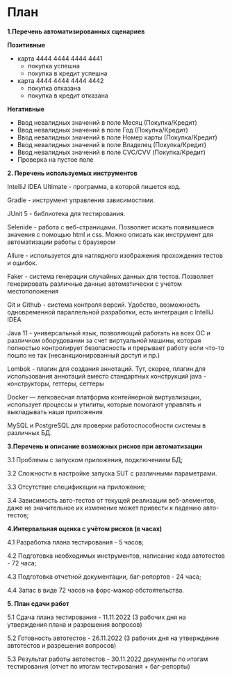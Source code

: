 
# План

**1.Перечень автоматизированных сценариев**

**Позитивные**
- карта 4444 4444 4444 4441
    * покупка успешна
    * покупка в кредит успешна
- карта 4444 4444 4444 4442
    * покупка отказана
    * покупка в кредит отказана

**Негативные**
- Ввод невалидных значений в поле Месяц (Покупка/Кредит)
- Ввод невалидных значений в поле Год (Покупка/Кредит)
- Ввод невалидных значений в поле Номер карты (Покупка/Кредит)
- Ввод невалидных значений в поле Владелец (Покупка/Кредит)
- Ввод невалидных значений в поле CVC/CVV (Покупка/Кредит)
- Проверка на пустое поле

**2. Перечень используемых инструментов**

IntelliJ IDEA Ultimate - программа, в которой пишется код.

Gradle - инструмент управления зависимостями.

JUnit 5 - библиотека для тестирования.

Selenide - работа с веб-страницами. Позволяет искать появившиеся значения с помощью html и css. Можно описать как инструмент для автоматизации работы с браузером

Allure - используется для наглядного изображения прохождения тестов и ошибок.

Faker - система генерации случайных данных для тестов. Позволяет генерировать различные данные автоматически с учетом местоположения

Git и Github - система контроля версий. Удобство, возможность одновременной параллельной разработки, есть интеграция с IntelliJ IDEA

Java 11 - универсальный язык, позволяющий работать на всех ОС и различном оборудовании за счет виртуальной машины, которая полностью контролирует безопасность и прерывает работу если что-то пошло не так (несанкционированный доступ и пр.)

Lombok - плагин для создания аннотаций. Тут, скорее, плагин для использования аннотаций вместо стандартных конструкций java - конструкторы, геттеры, сеттеры

Docker — легковесная платформа контейнерной виртуализации, использует процессы и утилиты, которые помогают управлять и выкладывать наши приложения

MySQL и PostgreSQL для проверки работоспособности системы в различных БД.

**3.Перечень и описание возможных рисков при автоматизации**

3.1 Проблемы с запуском приложения, подключением БД;

3.2 Сложности в настройке запуска SUT с различными параметрами.

3.3 Отсутствие спецификации на приложение;

3.4 Зависимость авто-тестов от текущей реализации веб-элементов, даже не значительное их изменение может привести к падению авто-тестов;

**4.Интервальная оценка с учётом рисков (в часах)**

4.1 Разработка плана тестирования - 5 часов;

4.2 Подготовка необходимых инструментов, написание кода автотестов - 72 часа;

4.3 Подготовка отчетной документации, баг-репортов - 24 часа;

4.4 Запас в виде 72 часов на форс-мажор обстоятельства.

**5. План сдачи работ**

5.1 Сдача плана тестирования - 11.11.2022 (3 рабочих дня на утверждения плана и разрешения вопросов)

5.2 Готовность автотестов - 26.11.2022 (3 рабочих дня на утверждение автотестов и разрешения вопросов)

5.3 Результат работы автотестов - 30.11.2022 документы по итогам тестирования (отчет по итогам тестирования + баг-репорты)

